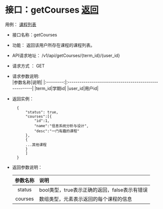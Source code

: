 # 接口：getCourses  [返回](../README.md)
用例： [课程列表](../用例/课程列表.md)
- 接口名称：getCourses
    
- 功能：
    返回该用户所存在课程的课程列表。   
    
- API请求地址： 
    /v1/api/getCourses/{term_id}/{user_id}

- 请求方式 ：
    GET  

- 请求参数说明:        
    |参数名称|说明|
      |:---------:|:--------------------------------------------------------|
      |term_id|学期id|
      |user_id|用户id|
    
- 返回实例：

        {
            "status": true,
            "courses":[{
                "id":1,
                "name":"信息系统分析与设计",
                "desc":"一门有趣的课程"
            },
            {
            ...其他课程
            }
            ]
        }
  
- 返回参数说明：    
 
  |参数名称|说明|
  |:---------:|:--------------------------------------------------------|      
  |status|bool类型，true表示正确的返回，false表示有错误|
  |courses|数组类型，元素表示返回的每个课程的信息|